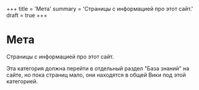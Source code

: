 +++
title = 'Мета'
summary = 'Страницы с информацией про этот сайт.'
draft = true
+++

# Мета

Страницы с информацией про этот сайт.

Эта категория должна перейти в отдельный раздел "База знаний" на сайте, но пока
страниц мало, они находятся в общей Вики под этой категорией.